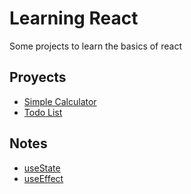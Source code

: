 # Learning React 
Some projects to learn the basics of react

## Proyects 
- [Simple Calculator](calculator/src/App.jsx)
- [Todo List](todos/src/App.jsx)

## Notes
- [useState](notes/useState.md)
- [useEffect](notes/useEffect.md)
